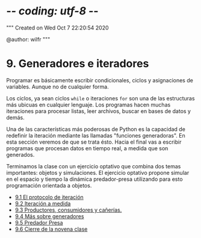 # -*- coding: utf-8 -*-
"""
Created on Wed Oct  7 22:20:54 2020

@author: wilfr
"""

# 9. Generadores e iteradores
Programar es básicamente escribir condicionales, ciclos y asignaciones de variables. Aunque no de cualquier forma.

Los ciclos, ya sean ciclos `while` o iteraciones `for` son una de las estructuras más ubicuas en cualquier lenguaje. Los programas hacen muchas iteraciones para procesar listas, leer archivos, buscar en bases de datos y demás. 

Una de las características más poderosas de Python es la capacidad de redefinir la iteración mediante las llamadas "funciones generadoras". En esta sección veremos de que se trata ésto. Hacia el final vas a escribir programas que procesan datos en tiempo real, a medida que son generados. 

Terminamos la clase con un ejercicio optativo que combina dos temas importantes: objetos y simulaciones. El ejercicio optativo propone simular en el espacio y tiempo la dinámica predador-presa utilizando para esto programación orientada a objetos.


* [9.1 El protocolo de iteración](01_protocolo_Iteracion.md)
* [9.2 Iteración a medida](02_iteracion_a_medida.md)
* [9.3 Productores, consumidores y cañerías.](03_Producers_consumers.md)
* [9.4 Más sobre generadores](04_Mas_generadores.md)
* [9.5 Predador Presa](05_PredadorPresa.md)
* [9.6 Cierre de la novena clase](06_Cierre.md)

